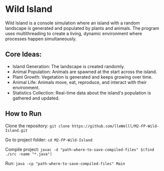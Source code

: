 # Wild Island
Wild Island is a console simulation where an island with a random landscape is generated and populated by plants and animals.
The program uses multithreading to create a living, dynamic environment where processes happen simultaneously.

## Core Ideas:
- Island Generation: The landscape is created randomly.
- Animal Population: Animals are spawned at the start across the island.
- Plant Growth: Vegetation is generated and keeps growing over time.
- Animal Life: Animals move, eat, reproduce, and interact with their environment.
- Statistics Collection: Real-time data about the island's population is gathered and updated.

## How to Run
Clone the repository:
`git clone https://github.com/lleWelll/M2-FP-Wild-Island.git`

Go to project folder:
`cd M2-FP-Wild-Island`

Compile project:
`javac -d "path-where-to-save-compiled-files" $(find ./src -name "*.java")`

Run:
`java -cp "path-where-to-save-compiled-files" Main`
